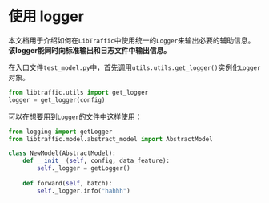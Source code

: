 # 使用 logger

本文档用于介绍如何在`LibTraffic`中使用统一的`Logger`来输出必要的辅助信息。**该logger能同时向标准输出和日志文件中输出信息。**

在入口文件`test_model.py`中，首先调用`utils.utils.get_logger()`实例化`Logger`对象。

```python
from libtraffic.utils import get_logger
logger = get_logger(config)
```

可以在想要用到`Logger`的文件中这样使用：

```python
from logging import getLogger
from libtraffic.model.abstract_model import AbstractModel

class NewModel(AbstractModel):
    def __init__(self, config, data_feature):
        self._logger = getLogger()
        
    def forward(self, batch):
        self._logger.info("hahhh")
```


